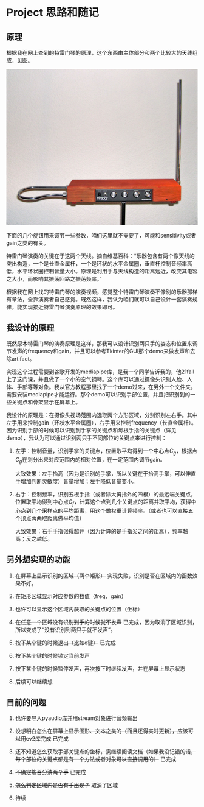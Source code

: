 # Project 思路和随记

## 原理

根据我在网上查到的特雷门琴的原理，这个东西由主体部分和两个比较大的天线组成，见图。

![特雷门琴照片（摘自维基百科）](theremin.jpg)

下面的几个旋钮用来调节一些参数，咱们这里就不需要了，可能和sensitivity或者gain之类的有关。

特雷门琴演奏的关键在于这两个天线。摘自维基百科：“乐器包含有两个像天线的突出构造，一个是长直金属杆，一个是环状的水平金属圈，垂直杆控制音频率高低，水平环状圈控制音量大小。原理是利用手与天线构造的距离远近，改变其电容之大小，而影响其振荡回路之振荡频率。”

根据我在网上找的特雷门琴的演奏视频，感觉整个特雷门琴演奏不像别的乐器那样有章法，全靠演奏者自己感觉。既然这样，我认为咱们就可以自己设计一套演奏规律，能实现接近特雷门琴演奏原理的效果即可。

## 我设计的原理

既然原本特雷门琴的演奏原理是这样，那我可以设计识别两只手的姿态和位置来调节发声的frequency和gain，并且可以参考Tkinter的GUI那个demo来做发声和去除artifact。

实现这个过程需要到谷歌开发的mediapipe库，是我一个同学告诉我的，他21fall上了这门课，并且做了一个小的空气钢琴。这个库可以通过摄像头识别人脸、人体、手部等等对象。我从官方教程那里找了一个demo过来，在另外一个文件夹。需要安装mediapipe才能运行。那个demo可以识别手部位置，并且把识别到的一些关键点和骨架显示在屏幕上。

我设计的原理是：在摄像头视场范围内选取两个方形区域，分别识别左右手。其中左手用来控制gain（环状水平金属圈），右手用来控制frequency（长直金属杆）。因为识别手部的时候可以识别到手掌的关键点和每根手指的关键点（详见demo），我认为可以通过识别两只手不同部位的关键点来进行控制：

1. 左手：控制音量，识别手掌的关键点，位置取平均得到一个中心点$C_g$，根据点$C_g$在划分出来对应范围内的相对位置，在一定范围内调节gain。

    大致效果：左手抬高（因为是识别的手掌，所以关键在于抬高手掌，可以伸直手增加判断灵敏度）音量增加；左手降低音量变小。

2. 右手：控制频率，识别五根手指（或者除大拇指外的四根）的最远端关键点，位置取平均得到中心点$C_f$，计算这个点到几个关键点的距离并取平均，获得中心点到几个采样点的平均距离，用这个做权重计算频率。（或者也可以直接五个顶点两两取距离做平均值）

    大致效果：右手手指张得越开（因为计算的是手指尖之间的距离），频率越高；反之越低。

## 另外想实现的功能

1. ~~在屏幕上显示识别的区域（两个矩形）~~ 实现失败，识别是否在区域内的函数效果不好。

2. 在矩形区域显示对应参数的数值（freq、gain）

3. 也许可以显示这个区域内获取的关键点的位置（坐标）

4. ~~在任意一个区域没有识别到手的时候就不发声~~ 已完成，因为取消了区域识别，所以变成了“没有识别到两只手就不发声”。

5. ~~按下某个键的时候退出（比如q键）~~ 已完成

6. 按下某个键的时候锁定当前发声

7. 按下某个键的时候暂停发声，再次按下时继续发声，并在屏幕上显示状态

8. 后续可以继续想

## 目前的问题

1. 也许要导入pyaudio库并用stream对象进行音频输出

2. ~~没想明白怎么在屏幕上显示图形、文本之类的（而且还得实时更新），应该可以用cv2库完成~~ 已完成

3. ~~还不知道怎么获取手部关键点的坐标，需继续阅读文档（如果我没记错的话，每个部位的关键点都是有一个方法或者对象可以直接调用的）~~ 已完成

4. ~~不确定能否分清两个手~~ 已完成

5. ~~怎么判定区域内是否有手出现？~~ 取消了区域

6. 待续
